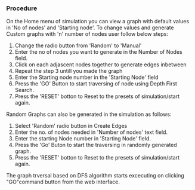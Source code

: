 ### Procedure
On the Home menu of simulation you can view a graph with default values in 'No of nodes' and 'Starting node'.
To change values and generate Custom graphs with 'n' number of nodes user follow below steps:
1. Change the radio button from 'Random' to 'Manual'
2. Enter the no of nodes you want to generate in the Number of Nodes field.
3. Click on each adjascent nodes together to generate edges inbetween
4. Repeat the step 3 untill you made the graph
5. Enter the Starting node number in the 'Starting Node' field 
6. Press the 'GO' Button to start traversing of node using Depth First Search.
7. Press the 'RESET' botton to Reset to the presets of simulation/start again.

Random Graphs can also be generated in the simulation as follows:
1. Select 'Random' radio button  in Create Edges 
2. Enter the no. of nodes needed in 'Number of nodes' text field.
3. Enter the starting Node number  in 'Starting Node' field.
4. Press the 'Go' Buton to start the traversing in randomly generated graph.
5. Press the 'RESET' botton to Reset to the presets of simulation/start again.
 
 The graph trversal based on DFS algorithm starts excecuting on clicking "GO"command button from the web interface.

